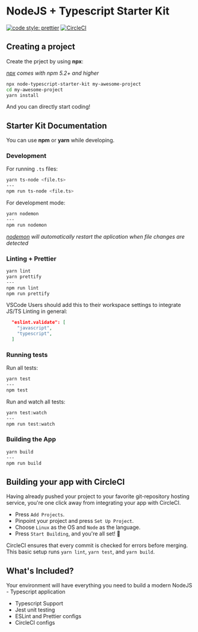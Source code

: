 # NodeJS + Typescript Starter Kit

[![code style: prettier](https://img.shields.io/badge/code_style-prettier-ff69b4.svg?style=flat-square)](https://github.com/prettier/prettier)
[![CircleCI](https://circleci.com/gh/postlight/nodejs-typescript-kit.svg?style=svg&circle-token=b5c2cc962fa1978930d0777eb81c47cc0cccb73d)](https://circleci.com/gh/postlight/nodejs-typescript-kit)

## Creating a project

Create the prject by using **npx**:

_[npx](https://medium.com/@maybekatz/introducing-npx-an-npm-package-runner-55f7d4bd282b) comes with npm 5.2+ and higher_

```bash
npx node-typescript-starter-kit my-awesome-project
cd my-awesome-project
yarn install
```

And you can directly start coding!

## Starter Kit Documentation

You can use **npm** or **yarn** while developing.

### Development

For running `.ts` files:

```bash
yarn ts-node <file.ts>
---
npm run ts-node <file.ts>
```

For development mode:

```bash
yarn nodemon
---
npm run nodemon
```

_[nodemon](https://www.npmjs.com/package/nodemon) will automatically restart the aplication when file changes are detected_

### Linting + Prettier

```bash
yarn lint
yarn prettify
---
npm run lint
npm run prettify
```

VSCode Users should add this to their workspace settings to integrate JS/TS Linting in general:

```json
  "eslint.validate": [
    "javascript",
    "typescript",
  ]
```

### Running tests

Run all tests:

```bash
yarn test
---
npm test
```

Run and watch all tests:

```bash
yarn test:watch
---
npm run test:watch
```

### Building the App

```bash
yarn build
---
npm run build
```

## Building your app with CircleCI

Having already pushed your project to your favorite git-repository hosting service, you're one click away from integrating your app with CircleCI.

- Press `Add Projects`.
- Pinpoint your project and press `Set Up Project`.
- Choose `Linux` as the OS and `Node` as the language.
- Press `Start Building`, and you're all set! :tada:

CircleCI ensures that every commit is checked for errors before merging.
This basic setup runs `yarn lint`, `yarn test`, and `yarn build`.

## What's Included?

Your environment will have everything you need to build a modern NodeJS - Typescript application

- Typescript Support
- Jest unit testing
- ESLint and Prettier configs
- CircleCI configs
